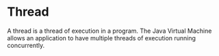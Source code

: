 # Thread

A thread is a thread of execution in a program. The Java Virtual Machine allows an application to have multiple threads of execution running concurrently.
